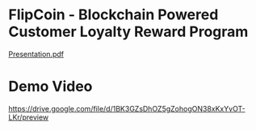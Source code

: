 # FlipCoin - Blockchain Powered Customer Loyalty Reward Program

[Presentation.pdf](https://github.com/Rahul2137/FlipCoin-2.0/files/12390050/Presentation.pdf)

# Demo Video

https://drive.google.com/file/d/1BK3GZsDhOZ5gZohogON38xKxYvOT-LKr/preview
  
